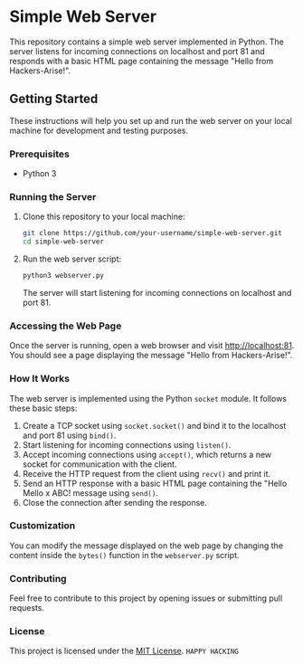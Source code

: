  # Simple Web Server

This repository contains a simple web server implemented in Python. The server listens for incoming connections on localhost and port 81 and responds with a basic HTML page containing the message "Hello from Hackers-Arise!".

## Getting Started

These instructions will help you set up and run the web server on your local machine for development and testing purposes.

### Prerequisites

- Python 3

### Running the Server

1. Clone this repository to your local machine:

   ```bash
   git clone https://github.com/your-username/simple-web-server.git
   cd simple-web-server
   ```

2. Run the web server script:

   ```bash
   python3 webserver.py
   ```

   The server will start listening for incoming connections on localhost and port 81.

### Accessing the Web Page

Once the server is running, open a web browser and visit [http://localhost:81](http://localhost:81). You should see a page displaying the message "Hello from Hackers-Arise!".

### How It Works

The web server is implemented using the Python `socket` module. It follows these basic steps:

1. Create a TCP socket using `socket.socket()` and bind it to the localhost and port 81 using `bind()`.
2. Start listening for incoming connections using `listen()`.
3. Accept incoming connections using `accept()`, which returns a new socket for communication with the client.
4. Receive the HTTP request from the client using `recv()` and print it.
5. Send an HTTP response with a basic HTML page containing the "Hello Mello x ABC! message using `send()`.
6. Close the connection after sending the response.

### Customization

You can modify the message displayed on the web page by changing the content inside the `bytes()` function in the `webserver.py` script.

### Contributing

Feel free to contribute to this project by opening issues or submitting pull requests.

### License

This project is licensed under the [MIT License](LICENSE).
 ```HAPPY HACKING```
